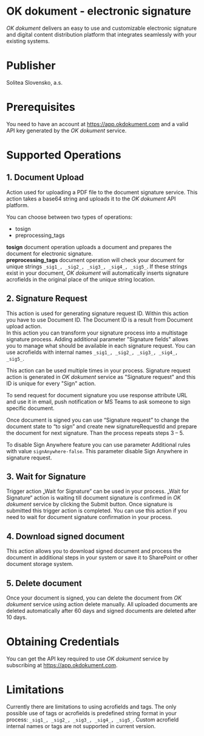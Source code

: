 # OK dokument - electronic signature
*OK dokument* delivers an easy to use and customizable electronic signature and digital content distribution platform that integrates seamlessly with your existing systems.  

# Publisher
Solitea Slovensko, a.s.

# Prerequisites
You need to have an account at https://app.okdokument.com and a valid API key generated by the *OK dokument* service.  

# Supported Operations

## 1. Document Upload
Action used for uploading a PDF file to the document signature service. This action takes a base64 string and uploads it to the *OK dokument*  API platform.  

You can choose between two types of operations:  
- tosign  
- preprocessing_tags  

**tosign** document operation uploads a document and prepares the document for electronic signature.  
**preprocessing_tags** document operation will check your document for unique strings `_sig1_, _sig2_, _sig3_, _sig4_, _sig5_`. If these strings exist in your document, *OK dokument* will automatically inserts signature acrofields in the original place of the unique string location.  

## 2. Signature Request
This action is used for generating signature request ID. Within this action you have to use Document ID. The Document ID is a result from Document upload action.  
In this action you can transform your signature process into a multistage signature process. Adding additional parameter "Signature fields" allows you to manage what should be available in each signature request. You can use acrofields with internal names `_sig1_, _sig2_, _sig3_, _sig4_, _sig5_`.  

This action can be used multiple times in your process. Signature request action is generated in *OK dokument* service as "Signature request" and this ID is unique for every "Sign" action. 

To send request for document signature you use response attribute URL and use it in email, push notification or MS Teams to ask someone to sign specific document.

Once document is signed you can use “Signature request” to change the document state to “to sign” and create new signatureRequestId and prepare the document for next signature. Than the process repeats steps 3 – 5.

To disable Sign Anywhere feature you can use parameter Additional rules with value `signAnywhere-false`. This parameter disable Sign Anywhere in signature request.

## 3. Wait for Signature
Trigger action „Wait for Signature“ can be used in your process. „Wait for Signature“ action is waiting till document signature is confirmed in *OK dokument* service by clicking the Submit button. Once signature is submitted this trigger action is completed. You can use this action if you need to wait for document signature confirmation in your process.  

## 4. Download signed document
This action allows you to download signed document and process the document in additional steps in your system or save it to SharePoint or other document storage system.  

## 5. Delete document
Once your document is signed, you can delete the document from *OK dokument* service using action delete manually. All uploaded documents are deleted automatically after 60 days and signed documents are deleted after 10 days.  

# Obtaining Credentials
You can get the API key required to use *OK dokument* service by subscribing at https://app.okdokument.com.  

# Limitations
Currently there are limitations to using acrofields and tags. The only possible use of tags or acrofields is predefined string format in your process: `_sig1_, _sig2_, _sig3_, _sig4_, _sig5_`. Custom acrofield internal names or tags are not supported in current version.